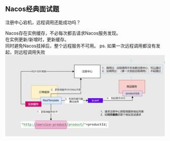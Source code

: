  ## Nacos经典面试题
注册中心宕机，远程调用还能成功吗？

Nacos存在实例缓存，不必每次都去请求Nacos服务发现。  
在实例更新/新增时，更新缓存。  
同时避免Nacos挂掉后，整个远程服务不可用。
ps. 如果一次远程调用都没有发起，则远程调用失败
![](./images/cloud-12-01.png)